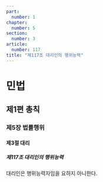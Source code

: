 ```yaml
---
part:
  number: 1
chapter:
  number: 5
section:
  number: 3
article:
  number: 117
title: "제117조 대리인의 행위능력"
---
```

# 민법

## 제1편 총칙

### 제5장 법률행위

#### 제3절 대리

##### 제117조 대리인의 행위능력

대리인은 행위능력자임을 요하지 아니한다.
